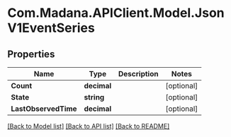 
# Com.Madana.APIClient.Model.JsonV1EventSeries

## Properties

Name | Type | Description | Notes
------------ | ------------- | ------------- | -------------
**Count** | **decimal** |  | [optional] 
**State** | **string** |  | [optional] 
**LastObservedTime** | **decimal** |  | [optional] 

[[Back to Model list]](../README.md#documentation-for-models)
[[Back to API list]](../README.md#documentation-for-api-endpoints)
[[Back to README]](../README.md)

